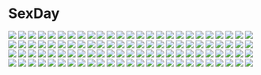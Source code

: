 # SexDay
![](https://konachan.com/image/a70fc7d98235b3c752fdbd3bbdc99d72/Konachan.com%20-%2035297%20miyasaka_miyu.jpg)
![](https://konachan.com/image/b024738fe658df202f954b427e2263fa/Konachan.com%20-%2023930%20itou_noiji%20moon%20night%20shakugan_no_shana%20shana%20sword%20weapon.jpg)
![](https://konachan.com/image/98e41f86efcbc32e778e59d1b1c13152/Konachan.com%20-%2028422%20alice_parade%20blush%20breasts%20censored%20game_cg%20inemuri_yamane%20open_shirt%20penis%20sex%20unisonshift.jpg)
![](https://konachan.com/jpeg/bac426f46325b181fae21a73b7ca68ba/Konachan.com%20-%20303899%20azur_lane%20loli%20long_hair%20navel%20nipples%20no_bra%20pantyhose%20purple_eyes%20purple_hair%20school_uniform%20shirt_lift%20skirt%20twintails%20valueless0000%20waifu2x%20wink.jpg)
![](https://konachan.com/image/af6765690e45e09aef2072064d171b68/Konachan.com%20-%20248193%20bikini%20blush%20bow%20braids%20brown_eyes%20brown_hair%20gray_hair%20hoshi_shouko%20idolmaster%20long_hair%20navel%20purple_hair%20shirasaka_koume%20short_hair%20swimsuit.jpg)
![](https://konachan.com/image/d6ff35652230d887f1cd2cfe533f0ed9/Konachan.com%20-%2078482%20artoria_pendragon_%28all%29%20mecha%20mobile_suit_gundam%20saber%20space%20stars%20sword%20weapon.jpg)
![](https://konachan.com/jpeg/0c7bb85a66fcefaa5b7f17047630c84c/Konachan.com%20-%20238866%20barefoot%20bikini%20blush%20breast_hold%20breasts%20clochette%20game_cg%20haruru_minamo_ni%21%20hatagami_mei%20nipples%20shintaro%20swimsuit%20twintails%20white_hair%20yellow_eyes.jpg)
![](https://konachan.com/image/0bddbf169ea71b2766c97531e1782ca9/Konachan.com%20-%2010174%20animal_ears%20bell%20blush%20brown_hair%20catgirl%20purple_eyes%20see_through.jpg)
![](https://konachan.com/image/4bba7e1095360bd3f95f5145f36a92e5/Konachan.com%20-%2015212%20animal%20close%20dog%20excel_saga%20menchi.jpg)
![](https://konachan.com/jpeg/c1dca1fdd273ea97c07ea2d9cc24e85e/Konachan.com%20-%20230143%20alcot%20black_hair%20blue_eyes%20blush%20bow%20food%20game_cg%20glasses%20hakari_mari%20long_hair%20mikeou%20panties%20pantyhose%20school_uniform%20underwear%20yomegami.jpg)
![](https://konachan.com/image/32d76a4f2e50e70abeba855a450b0be1/Konachan.com%20-%20201074%20bodysuit%20breasts%20cleavage%20gloves%20league_of_legends%20nal_%28nal%27s_pudding%29%20orange_eyes%20orange_hair%20signed%20skintight%20sona_buvelle%20twintails%20watermark.jpg)
![](https://konachan.com/image/2b72b18dcedb4e1f865c47c22300522c/Konachan.com%20-%2059010%20hatsune_miku%20tsukei%20vocaloid.jpg)
![](https://konachan.com/jpeg/3adcdae02922d14e70c55c6fedd62df9/Konachan.com%20-%2087738%20blue_hair%20bow%20ogata_matake%20purple_hair%20school_uniform%20shakugan_no_shana%20short_hair%20socks%20white.jpg)
![](https://konachan.com/image/e14845eff2aa8b06a50ca3d48e57712c/Konachan.com%20-%2036952%20cc%20code_geass%20kawaguchi_rie%20lelouch_lamperouge%20male%20scan.jpg)
![](https://konachan.com/jpeg/61b5cc60b892a872dba28801889b21f4/Konachan.com%20-%20267526%2012cat%20braids%20cameltoe%20gloves%20hat%20long_hair%20navel%20ponytail%20red_eyes%20shorts%20skintight%20thighhighs%20weapon%20white%20white_hair%20zhanjian_shaonu.jpg)
![](https://konachan.com/image/696d39fda460d9bfed64a3275b359604/Konachan.com%20-%20170055%20blue_eyes%20blue_hair%20gloves%20hagehiro%20jpeg_artifacts%20kill_la_kill%20matoi_ryuuko%20navel%20school_uniform%20short_hair%20sword%20torn_clothes%20weapon.jpg)
![](https://konachan.com/jpeg/5a37c727593e3eddaf1e3e1dab7f3ffd/Konachan.com%20-%2036523%20amagasaki_mikoto%20augustic_pieces%20christmas%20fujieda_honami%20hat%20santa_costume%20santa_hat%20shibugaki_matsuri%20tachibana_chihiro%20thighhighs%20zettai_ryouiki.jpg)
![](https://konachan.com/jpeg/cc3d028a2501f89687d2776c5637b832/Konachan.com%20-%2044499%20ass%20headphones%20long_hair%20minna_no_uta%20nude%20purple_hair%20red_eyes%20sakuragaoka_onpu.jpg)
![](https://konachan.com/jpeg/8e556ea57aef77767b3dfb771f45c810/Konachan.com%20-%20182852%202girls%20azuki_azusa%20hentai_ouji_to_warawanai_neko%20kantoku%20school_swimsuit%20swimsuit%20thighhighs%20third-party_edit%20tsutsukakushi_tsukiko.jpg)
![](https://konachan.com/image/45bbf3be1163efe1d39498e2473749ea/Konachan.com%20-%2033096%20akane_iro_ni_somaru_saka%20gothic%20panties%20ryohka%20shiraishi_nagomi%20underwear.jpg)
![](https://konachan.com/image/630761c9c4aae767e018969a25759980/Konachan.com%20-%205778%20loli%20ribbons%20swimsuit%20tagme.jpg)
![](https://konachan.com/jpeg/5d26b4342438ee8bee4fb3f1af02f67e/Konachan.com%20-%20171517%20asahina_shin%20blonde_hair%20blue_eyes%20blush%20breasts%20censored%20game_cg%20long_hair%20navel%20nipples%20nude%20pussy%20pussy_juice%20saga_planets%20spread_legs%20swimsuit.jpg)
![](https://konachan.com/image/c04ebd268c8e833f8c488ab685171ec3/Konachan.com%20-%2018837%20inukami%20youko.jpg)
![](https://konachan.com/jpeg/8a93abb89b1e8d7d7d45f048f9ba52c7/Konachan.com%20-%20120827%20game_cg%20shunki_gentei_poco_a_poco%20yuki_natsume.jpg)
![](https://konachan.com/jpeg/e9154904d02641ca930daddde3b89d62/Konachan.com%20-%20173728%20animal_ears%20bikini%20blue_eyes%20breast_hold%20breasts%20brown_hair%20catgirl%20cleavage%20erect_nipples%20long_hair%20navel%20original%20shirt_lift%20shuz%20swimsuit%20white.jpg)
![](https://konachan.com/image/e8396a7d687c9dc0fa6ec80579461d18/Konachan.com%20-%2023975%20alastor%20necklace%20red_eyes%20red_hair%20school_uniform%20shakugan_no_shana%20shana%20skirt%20sword%20thighhighs%20weapon%20white.jpg)
![](https://konachan.com/image/b19eab17243a545367724116d0f4e88f/Konachan.com%20-%2076371%20boots%20glasses%20goggles%20gumi%20headphones%20mirre%20vocaloid.jpg)
![](https://konachan.com/image/28cd7fb262c1b38ecaa09e232407b335/Konachan.com%20-%2062725%20black_hair%20fura%20kaibutsu_oujo%20kamura_reiri%20red_eyes%20school_uniform.jpg)
![](https://konachan.com/image/a4a05326d41eda1a78de89c521b01830/Konachan.com%20-%2059075%20chan%C3%97co%20futami_ami%20futami_mami%20hoshii_miki%20idolmaster%20twins.jpg)
![](https://konachan.com/jpeg/6656098d2c5450155ae2ab3d5620e40e/Konachan.com%20-%20295750%202girls%20anus%20censored%20cum%20ginhaha%20mary_%28pokemon%29%20nipples%20nude%20pokemon%20pussy%20yuuri_%28pokemon%29.jpg)
![](https://konachan.com/jpeg/a83b6ef49cfd1da27cc17c3872678dec/Konachan.com%20-%20274429%20ass%20bed%20bell%20blush%20breasts%20brown_hair%20catgirl%20close%20fang%20garter%20long_hair%20nude%20original%20painteen%20purple_eyes%20tail%20tattoo%20thighhighs%20twintails.jpg)
![](https://konachan.com/jpeg/7737d10d2fa59a3c3edde4d66f8534a6/Konachan.com%20-%20291209%20blush%20brown_hair%20cameltoe%20censored%20game_cg%20green_eyes%20handjob%20long_hair%20marmalade%20panties%20penis%20ponytail%20skirt%20skirt_lift%20spread_legs%20tie%20underwear.jpg)
![](https://konachan.com/jpeg/d3c47d55c277f399ac77fa47ae00f4ff/Konachan.com%20-%20225775%20braids%20breasts%20brown_hair%20cum%20fellatio%20handjob%20necklace%20nipples%20nude%20penis%20pubic_hair%20pussy%20scan%20sex%20tan_lines%20twintails%20uncensored%20wristwear.jpg)
![](https://konachan.com/image/72ab8d5c065c50ea09ab93c5eed927de/Konachan.com%20-%20228441%20black_hair%20blue_eyes%20blush%20bow%20breasts%20cleavage%20couch%20dress%20hestia_%28danmachi%29%20long_hair%20olive_%28laai%29%20ribbons%20twintails.jpg)
![](https://konachan.com/jpeg/95290e42fb073a90ccbceae0454d0b9b/Konachan.com%20-%2017596%20hazuki%20tsukuyomi_moon_phase.jpg)
![](https://konachan.com/image/8a5a48b37544393b573dcf934585b97b/Konachan.com%20-%20250063%20clouds%20hat%20pumpkin%20red_eyes%20red_hair%20shikei%20short_hair%20sky%20witch.jpg)
![](https://konachan.com/jpeg/e0944ca6b2de2500acec670470562ea5/Konachan.com%20-%20218847%202girls%20blue_eyes%20blue_hair%20breasts%20dildo%20garter%20green_eyes%20green_hair%20gumi%20long_hair%20nipples%20nude%20sakakidani%20sex%20thighhighs%20uncensored%20vocaloid%20yuri.jpg)
![](https://konachan.com/image/a81400b09c1102da9988e5307c89175b/Konachan.com%20-%20184614%20building%20clouds%20mks%20nobody%20original%20scenic%20sky%20sunset.jpg)
![](https://konachan.com/image/1223db578f3c9984d57668ae75ae94b4/Konachan.com%20-%2045020%20falandoll_collet%20mahou_sensei_negima.jpg)
![](https://konachan.com/jpeg/dafac851cdc135406347647701ec94c2/Konachan.com%20-%2035036%20bikini%20glasses%20sawada_mio%20swimsuit%20to_love_ru%20twintails.jpg)
![](https://konachan.com/image/c3cbccbd47aef5e071f7fed53b98157e/Konachan.com%20-%2065781%20selvaria_bles%20valkyria_chronicles.jpg)
![](https://konachan.com/image/8b4c3be967a19edc85616006109280f7/Konachan.com%20-%20188086%20all_male%20bandage%20black_hair%20blood%20building%20cape%20cigarette%20clouds%20gintama%20hangleing%20katana%20kondou_isao%20male%20okita_sougo%20sky%20sword%20weapon.jpg)
![](https://konachan.com/jpeg/a1f04186b843e5d30a524e59919a2810/Konachan.com%20-%20140609%20bikini%20blush%20game_cg%20hello_good-bye%20hiiragi_koharu%20lump_of_sugar%20moekibara_fumitake%20swimsuit%20twintails.jpg)
![](https://konachan.com/image/cbf2ed93c4b17ef4e0683307b113a8bf/Konachan.com%20-%2043710%20nagomi%20tagme.jpg)
![](https://konachan.com/image/53898c35f90cc71a3dc9cec4164533dd/Konachan.com%20-%2039278%2020th_heart%20anemono%20blue.jpg)
![](https://konachan.com/jpeg/1127aa9b0b4245b900e555a2901bd574/Konachan.com%20-%20125311%20merry_nightmare%20pointed_ears%20yumekui_merry.jpg)
![](https://konachan.com/jpeg/59e71efbca2ac13ee805844adfbd60e4/Konachan.com%20-%20296819%20blonde_hair%20blush%20breasts%20christmas%20hat%20kiniro_mosaic%20kujou_karen%20long_hair%20minato_%28ojitan_gozaru%29%20nude%20ribbons%20santa_hat.jpg)
![](https://konachan.com/jpeg/eabc1bbd4f9434c8afe30df067d4aedc/Konachan.com%20-%20227415%20animal_ears%20blue_eyes%20bondage%20breasts%20catgirl%20game_cg%20green_hair%20popsicle%20ribbons%20rope%20sakura_dungeon%20stockings%20tail%20torn_clothes%20wanaca%20winged_cloud.jpg)
![](https://konachan.com/jpeg/3141392e9c82897eb513a1cfec342cd1/Konachan.com%20-%20176368%20armor%20bikini%20blue_eyes%20boots%20cape%20flowers%20food%20group%20hat%20long_hair%20male%20mask%20short_hair%20signed%20skull%20swimsuit%20thighhighs%20uniform%20weapon%20white%20wink.jpg)
![](https://konachan.com/jpeg/d5214733837fe335e7c214a448c07e0a/Konachan.com%20-%20141513%20animal_ears%20black_hair%20catgirl%20censored%20fault%20fingering%20game_cg%20masturbation%20panties%20penis%20sugiyama_mio%20tail%20taka_tony%20twintails%20underwear.jpg)
![](https://konachan.com/image/f0bf4a8808072b15a04c957116520563/Konachan.com%20-%20113574%20blonde_hair%20blue_eyes%20breasts%20cigarette%20cleavage%20clouds%20glasses%20gun%20itou_%28onsoku_tassha%29%20see_through%20sky%20weapon%20wet.jpg)
![](https://konachan.com/jpeg/d7293106271d88c5be219909af25c69e/Konachan.com%20-%20128645%20bra%20breasts%20cleavage%20mitha%20nanawind%20open_shirt%20panties%20panty_pull%20red_hair%20school_uniform%20takasaki_honoka%20thighhighs%20underwear%20yuyukana.jpg)
![](https://konachan.com/image/cd7a67d562c5bc19a3050d3c5fa8e747/Konachan.com%20-%2053427%20blush%20green_hair%20hat%20shikieiki_yamaxanadu%20short_hair%20tears%20touhou%20tsuki_wani.jpg)
![](https://konachan.com/jpeg/194feef0f4716244bf7e7671429cd519/Konachan.com%20-%20199660%20black_hair%20blue_eyes%20original%20pixiv_fantasia%20purple_eyes%20short_hair.jpg)
![](https://konachan.com/image/8bd66083af09f46bfdd8f85b692e457d/Konachan.com%20-%2096173%20akihime_sumomo%20itou_noiji%20nanatsuiro_drops.jpg)
![](https://konachan.com/jpeg/158557fc7a7c55b335de4d48ea759f65/Konachan.com%20-%20296165%20animal_ears%20bicolored_eyes%20braids%20breasts%20catgirl%20cs_perrault%20fang%20last_origin%20long_hair%20mapyarong%20no_bra%20nopan%20spread_legs%20underboob%20white_hair.jpg)
![](https://konachan.com/jpeg/fa394db110309946902d09fc48664c04/Konachan.com%20-%20220020%20akame_%28akamiru%29%20blush%20brown_hair%20katou_megumi%20ponytail%20saenai_heroine_no_sodatekata%20school_uniform%20yellow_eyes.jpg)
![](https://konachan.com/jpeg/2f09d48d4a17878f9a2eeca1c4187522/Konachan.com%20-%2080770%20black_rock_shooter%20kuroi_mato.jpg)
![](https://konachan.com/image/72fec9b491be753ab108b545082cbe64/Konachan.com%20-%2080397%20blonde_hair%20dance_in_the_vampire_bund%20loli%20mina_tepes%20miyazaki_rei%20panties%20red_eyes%20ribbons%20signed%20twintails%20underwear%20vampire.jpg)
![](https://konachan.com/jpeg/eb8e2f0a3853e26d568c5c5e05106366/Konachan.com%20-%20103666%20bed%20black_hair%20fue%20game_cg%20no_bra%20open_shirt%20panties%20rococoworks%20terese_konrad%20underwear%20vanitas_no_hitsuji.jpg)
![](https://konachan.com/image/2faac77c85afb476aa50cf0be3fc33f0/Konachan.com%20-%2028847%20tagme.jpg)
![](https://konachan.com/image/e04c211f95bbacc9dc2324d005c31934/Konachan.com%20-%2063386%20favorite%20game_cg%20hoshizora_no_memoria%20tagme.jpg)
![](https://konachan.com/image/29b73a84a5c6d8bb84c74672a9b24ee5/Konachan.com%20-%2080389%20all_male%20alois_trancy%20blonde_hair%20blue_eyes%20flowers%20kuroshitsuji%20male%20ribbons%20rose%20short_hair%20thighhighs.jpg)
![](https://konachan.com/image/2cdfb5a6df2bffbc802ee067691d0a05/Konachan.com%20-%2021177%20cowboy_bebop.jpg)
![](https://konachan.com/image/afe86ee99a01cdd2e064ac8842af8f95/Konachan.com%20-%2060371%20tagme%20wrestle_angels.jpg)
![](https://konachan.com/jpeg/a9b5e2830f6f7bf8a7dcae3d0881fbf6/Konachan.com%20-%20287508%20ass%20ass_grab%20blush%20dress%20long_hair%20panties%20pantyhose%20ponytail%20red_eyes%20shaojiang%20tagme_%28character%29%20underwear%20waifu2x%20watermark%20white%20white_hair.jpg)
![](https://konachan.com/image/b58aa773c093abaca41d1692472754bf/Konachan.com%20-%20152962%20animal%20ansi%20building%20catgirl%20cirno%20daiyousei%20drink%20fairy%20group%20kimono%20luna_child%20miko%20snake%20snow%20sunny_milk%20tagme%20tail%20touhou%20winter%20wolfgirl.jpg)
![](https://konachan.com/jpeg/07a2acea4b2eb1d629fb600969dac885/Konachan.com%20-%20199189%20blonde_hair%20blue_eyes%20blush%20boots%20breasts%20cum%20game_cg%20navel%20nipples%20no_bra%20nopan%20omega_star%20penis%20pubic_hair%20pussy%20sex%20spread_legs%20uncensored%20wet%20wink.jpg)
![](https://konachan.com/image/48e8464249cc99bec5633f018d4155ca/Konachan.com%20-%20162671%203d%20landscape%20moon%20night%20nobody%20original%20scenic%20sky%20stars%20y-k.jpg)
![](https://konachan.com/jpeg/53f705e3cb6259c174236fb0efd91fa4/Konachan.com%20-%20243823%20bicycle%20black_hair%20building%20city%20clouds%20flowers%20idolmaster%20kikuchi_makoto%20short_hair%20shorts%20sky%20turu.jpg)
![](https://konachan.com/jpeg/93a515fb87c08fbd1e807c1ca6228e4b/Konachan.com%20-%20183954%20animal_ears%20blade_%26_soul%20blonde_hair%20blue_eyes%20blush%20dexp%20panties%20school_uniform%20skirt%20tail%20underwear.jpg)
![](https://konachan.com/image/a07b762588d6612eec65a08130484432/Konachan.com%20-%20138636%20bikini%20blue%20blush%20breasts%20cleavage%20long_hair%20mahan%20original%20swimsuit%20tagme%20twintails%20yellow_eyes.jpg)
![](https://konachan.com/jpeg/65ecee7df4a62e32b0ecf00bb6f9e2b2/Konachan.com%20-%20291254%20animal_ears%20anus%20aoi_%28silkys_plus%29%20ass%20breasts%20catgirl%20game_cg%20nude%20penis%20pussy%20red_hair%20sex%20silkys_plus%20sumeragi_kohaku%20tail%20uncensored%20yellow_eyes.jpg)
![](https://konachan.com/image/9c82d5b242b4dedc186a818793006800/Konachan.com%20-%2044605%20animal%20bird%20blue_eyes%20headphones%20long_hair%20megurine_luka%20pink_hair%20vocaloid.jpg)
![](https://konachan.com/jpeg/62f91fb4b7a4389dce00a4c19b7b01d7/Konachan.com%20-%20226121%20couch%20d.va%20game_console%20genji_%28overwatch%29%20long_hair%20male%20monochrome%20overwatch%20ponytail%20short_hair%20shorts%20socks%20tagme_%28artist%29%20tattoo%20wristwear.jpg)
![](https://konachan.com/image/cfe74f7d1593cb8aa7ed7920b0aebb48/Konachan.com%20-%20107844%20headphones%20jun_jun%20kagamine_rin%20panties%20realistic%20underwear%20vocaloid.jpg)
![](https://konachan.com/image/92136efee64af161dcf0a79cd2dfbb18/Konachan.com%20-%20193440%20black_hair%20blue_eyes%20chitanda_eru%20cici%20hyouka%20long_hair%20ponytail%20school_uniform%20skirt.jpg)
![](https://konachan.com/jpeg/c0ec8042ef9a0d1cea07c3027e9b4305/Konachan.com%20-%20216536%20fuyuzuki_gato%20hatsune_miku%20long_hair%20twintails%20vocaloid.jpg)
![](https://konachan.com/jpeg/191dd63284d1e3922f1c9f7f597bebca/Konachan.com%20-%2047300%20akatsuki_no_goei%20game_cg%20nikaidoh_reika%20syangrila%20tomose_shunsaku.jpg)
![](https://konachan.com/image/4dfa18486e84518c0cb52cab04cfafdd/Konachan.com%20-%2038786%20all_male%20blonde_hair%20chain%20green_eyes%20hikaru_no_go%20male%20necklace%20shindou_hikaru%20short_hair%20watermark.jpg)
![](https://konachan.com/jpeg/82a246dfbf18e438a314e2175f97d119/Konachan.com%20-%20162735%20all_male%20bunny_black_3%20dierks%20game_cg%20kouson_karu%20male%20sword%20weapon.jpg)
![](https://konachan.com/image/6107d3494c816197fbe3953b84117c0c/Konachan.com%20-%20277850%20blonde_hair%20blush%20bow%20brown_eyes%20brown_hair%20flowers%20gray_hair%20headdress%20kobuta%20lolita_fashion%20long_hair%20original%20short_hair%20sleeping.jpg)
![](https://konachan.com/image/c0495a3376260856d0199977d3f71534/Konachan.com%20-%20166722%20anthropomorphism%20ass%20barefoot%20bed%20blush%20breasts%20brown_hair%20gray_eyes%20headband%20kongou_%28kancolle%29%20long_hair%20nipples%20panties%20topless%20totto%20underwear.jpg)
![](https://konachan.com/jpeg/8a705a37ef393b7ecf5de83ddae872a6/Konachan.com%20-%20231804%202girls%20ass%20bed%20bow%20cameltoe%20fujiki_kikyou%20game_cg%20ichikawa_saasha%20jounoin_kaho%20navel%20panties%20silkys_plus%20spread_legs%20underwear.jpg)
![](https://konachan.com/jpeg/954ea744388a2e137df061ad23e43f75/Konachan.com%20-%20250360%20animal%20aqua_eyes%20cherry_blossoms%20fish%20flowers%20fuji_choko%20japanese_clothes%20long_hair%20original%20ponytail%20wand%20water%20waterfall%20white_hair.jpg)
![](https://konachan.com/image/f40fc381543b2292f56ba989c8c32a4e/Konachan.com%20-%20124155%20bikini%20blonde_hair%20blue_eyes%20blush%20breasts%20cleavage%20komatsu_eiji%20swimsuit%20tan_lines%20twintails.jpg)
![](https://konachan.com/jpeg/80d4a71d69093e34f3932a0078996b0b/Konachan.com%20-%20254412%20brown_eyes%20brown_hair%20loundraw%20original%20paper%20short_hair%20signed.jpg)
![](https://konachan.com/jpeg/36a3befb725bc52f2fdeac67197cde39/Konachan.com%20-%20277440%20ass%20barefoot%20blonde_hair%20blush%20breasts%20flowers%20green_eyes%20hirame_sa%20long_hair%20no_bra%20panties%20rose%20topless%20twintails%20underwear%20waifu2x%20wink.jpg)
![](https://konachan.com/image/5c92cc5aa3f4ed104f893373b879d25d/Konachan.com%20-%2082057%20blood%20blue_eyes%20book%20claire_bernardus%20dress%20frederica_bernkastel%20umineko_no_naku_koro_ni.jpg)
![](https://konachan.com/jpeg/c946c32bd1bfdcbc58d0291bd634e577/Konachan.com%20-%20277029%20blue_eyes%20blue_hair%20dress%20drink%20gloves%20hat%20short_hair%20suntory%20suntory_nomu%20twilightrain%20waifu2x%20white.jpg)
![](https://konachan.com/jpeg/0e4dcbb90170ffc6e607f4a4feb87d88/Konachan.com%20-%2023127%20hachimitsu_to_clover.jpg)
![](https://konachan.com/jpeg/3883d1b9fb55c93367a4a2ee840cf7b9/Konachan.com%20-%20149940%20applique%20asami_asami%20azurite%20game_cg%20re%3Abirth_colony_-lost_azurite-.jpg)
![](https://konachan.com/jpeg/8ed8d5e358f1e69904705a7e8f4712af/Konachan.com%20-%20244203%20flat_chest%20idolmaster%20kisaragi_chihaya%20neji_%28nezi_hs%29%20nipples%20no_bra%20panties%20underwear%20vector.jpg)
![](https://konachan.com/image/3c0940dd3621e7f68e8ecd0672d2958a/Konachan.com%20-%20270525%20bikini%20brown_eyes%20brown_hair%20idolmaster%20idolmaster_cinderella_girls%20ishii_takuma%20long_hair%20navel%20nitta_minami%20swimsuit%20white.jpg)
![](https://konachan.com/image/1aa4f184dfd4e72fa60ff4bfca2c5c00/Konachan.com%20-%20219936%20aliasing%20brown_hair%20green_eyes%20leaves%20long_hair%20omutatsu%20original.jpg)
![](https://konachan.com/image/c95e462350705738535b74270df13504/Konachan.com%20-%20129206%20mahou_shoujo_madoka_magica%20miki_sayaka%20sakura_kyouko.jpg)
![](https://konachan.com/image/98f014a3f1fb65f9fdb8d9ce7cdcea04/Konachan.com%20-%20244428%202girls%20araragi_karen%20araragi_tsukihi%20bakemonogatari%20black_hair%20bow%20brown_eyes%20nisemonogatari%20short_hair%20shorts%20tagme_%28artist%29%20third-party_edit%20twins.jpg)
![](https://konachan.com/image/e3b695a0fdc88e1a4a3836ecd879e1e4/Konachan.com%20-%20155494%20barefoot%20blonde_hair%20blue_eyes%20food%20kagamine_rin%20nokko%20short_hair%20vocaloid.jpg)
![](https://konachan.com/image/15a913e7e4cbcf4948bf9089aa26fe02/Konachan.com%20-%20207079%20animal_ears%20blonde_hair%20bodysuit%20breasts%20cape%20cleavage%20granblue_fantasy%20haik%20long_hair%20metera_%28granblue_fantasy%29.jpg)
![](https://konachan.com/jpeg/703d49fdbd316e5bafa0492174156202/Konachan.com%20-%20299438%20animal_ears%20blush%20dark_skin%20dress%20fang%20green_eyes%20headband%20onsoku_inu%20purple_hair%20short_hair%20tail%20thighhighs%20tie%20uniform%20white%20wolfgirl%20wristwear.jpg)

